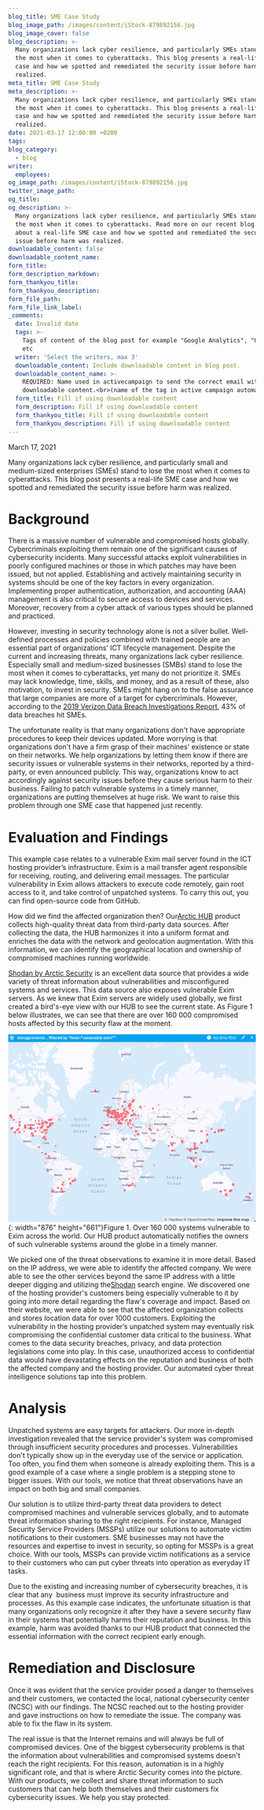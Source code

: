 ```yaml
---
blog_title: SME Case Study
blog_image_path: /images/content/iStock-879892156.jpg
blog_image_cover: false
blog_description: >-
  Many organizations lack cyber resilience, and particularly SMEs stand to lose
  the most when it comes to cyberattacks. This blog presents a real-life SME
  case and how we spotted and remediated the security issue before harm was
  realized.
meta_title: SME Case Study
meta_description: >-
  Many organizations lack cyber resilience, and particularly SMEs stand to lose
  the most when it comes to cyberattacks. This blog presents a real-life SME
  case and how we spotted and remediated the security issue before harm was
  realized.
date: 2021-03-17 12:00:00 +0200
tags:
blog_category:
  - blog
writer:
  employees:
og_image_path: /images/content/iStock-879892156.jpg
twitter_image_path:
og_title:
og_description: >-
  Many organizations lack cyber resilience, and particularly SMEs stand to lose
  the most when it comes to cyberattacks. Read more on our recent blog post
  about a real-life SME case and how we spotted and remediated the security
  issue before harm was realized.
downloadable_content: false
downloadable_content_name:
form_title:
form_description_markdown:
form_thankyou_title:
form_thankyou_description:
form_file_path:
form_file_link_label:
_comments:
  date: Invalid date
  tags: >-
    Tags of content of the blog post for example "Google Analytics", "GitHub"
    etc
  writer: 'Select the writers, max 3'
  downloadable_content: Include downloadable content in blog post.
  downloadable_content_name: >-
    REQUIRED: Name used in activecampaign to send the correct email with
    downloadable content.<br>(name of the tag in active campaign automation)
  form_title: Fill if using downloadable content
  form_description: Fill if using downloadable content
  form_thankyou_title: Fill if using downloadable content
  form_thankyou_description: Fill if using downloadable content
---
```

March 17, 2021

Many organizations lack cyber resilience, and particularly small and medium-sized enterprises (SMEs) stand to lose the most when it comes to cyberattacks. This blog post presents a real-life SME case and how we spotted and remediated the security issue before harm was realized.

# **Background**

There is a massive number of vulnerable and compromised hosts globally. Cybercriminals exploiting them remain one of the significant causes of cybersecurity incidents. Many successful attacks exploit vulnerabilities in poorly configured machines or those in which patches may have been issued, but not applied. Establishing and actively maintaining security in systems should be one of the key factors in every organization. Implementing proper authentication, authorization, and accounting (AAA) management is also critical to secure access to devices and services. Moreover, recovery from a cyber attack of various types should be planned and practiced.

However, investing in security technology alone is not a silver bullet. Well-defined processes and policies combined with trained people are an essential part of organizations’ ICT lifecycle management. Despite the current and increasing threats, many organizations lack cyber resilience. Especially small and medium-sized businesses (SMBs) stand to lose the most when it comes to cyberattacks, yet many do not prioritize it. SMEs may lack knowledge, time, skills, and money, and as a result of these, also motivation, to invest in security. SMEs might hang on to the false assurance that large companies are more of a target for cybercriminals. However, according to the&nbsp;[2019 Verizon Data Breach Investigations Report](https://enterprise.verizon.com/resources/executivebriefs/2019-dbir-executive-brief.pdf), 43% of data breaches hit SMEs.

The unfortunate reality is that many organizations don't have appropriate procedures to keep their devices updated. More worrying is that organizations don't have a firm grasp of their machines' existence or state on their networks. We help organizations by letting them know if there are security issues or vulnerable systems in their networks, reported by a third-party, or even announced publicly. This way, organizations know to act accordingly against security issues before they cause serious harm to their business. Failing to patch vulnerable systems in a timely manner, organizations are putting themselves at huge risk. We want to raise this problem through one SME case that happened just recently.

# **Evaluation and Findings**

This example case relates to a vulnerable Exim mail server found in the ICT hosting provider’s infrastructure. Exim is a mail transfer agent responsible for receiving, routing, and delivering email messages. The particular vulnerability in Exim allows attackers to execute code remotely, gain root access to it, and take control of unpatched systems. To carry this out, you can find open-source code from GitHub.

How did we find the affected organization then? Our[Arctic HUB](https://arcticsecurity.com/products/hub/) product collects high-quality threat data from third-party data sources. After collecting the data, the HUB harmonizes it into a uniform format and enriches the data with the network and geolocation augmentation. With this information, we can identify the geographical location and ownership of compromised machines running worldwide.

[Shodan by Arctic Security](https://arcticsecurity.com/news/2020/05/20/arctic-security-helps-to-improve-victim-notification-with-shodan-integration/) is an excellent data source that provides a wide variety of threat information about vulnerabilities and misconfigured systems and services. This data source also exposes vulnerable Exim servers. As we knew that Exim servers are widely used globally, we first created a bird's-eye view with our HUB to see the current state. As Figure 1 below illustrates, we can see that there are over 160 000 compromised hosts affected by this security flaw at the moment.

![](/images/content/vulnerable-exim.png){: width="876" height="661"}Figure 1. Over 160 000 systems vulnerable to Exim across the world. Our HUB product automatically notifies the owners of such vulnerable systems around the globe in a timely manner.

We picked one of the threat observations to examine it in more detail. Based on the IP address, we were able to identify the affected company. We were able to see the other services beyond the same IP address with a little deeper digging and utilizing the[Shodan](https://www.shodan.io/) search engine. We discovered one of the hosting provider's customers being especially vulnerable to it by going into more detail regarding the flaw's coverage and impact. Based on their website, we were able to see that the affected organization collects and stores location data for over 1000 customers. Exploiting the vulnerability in the hosting provider’s unpatched system may eventually risk compromising the confidential customer data critical to the business. What comes to the data security breaches, privacy, and data protection legislations come into play. In this case, unauthorized access to confidential data would have devastating effects on the reputation and business of both the affected company and the hosting provider. Our automated cyber threat intelligence solutions tap into this problem.

# **Analysis**

Unpatched systems are easy targets for attackers. Our more in-depth investigation revealed that the service provider's system was compromised through insufficient security procedures and processes. Vulnerabilities don't typically show up in the everyday use of the service or application. Too often, you find them when someone is already exploiting them. This is a good example of a case where a single problem is a stepping stone to bigger issues. With our tools, we notice that threat observations have an impact on both big and small companies.

Our solution is to utilize third-party threat data providers to detect compromised machines and vulnerable services globally, and to automate threat information sharing to the right recipients. For instance, Managed Security Service Providers (MSSPs) utilize our solutions to automate victim notifications to their customers. SME businesses may not have the resources and expertise to invest in security, so opting for MSSPs is a great choice. With our tools, MSSPs can provide victim notifications as a service to their customers who can put cyber threats into operation as everyday IT tasks.

Due to the existing and increasing number of cybersecurity breaches, it is clear that any&nbsp; business must improve its security infrastructure and processes. As this example case indicates, the unfortunate situation is that many organizations only recognize it after they have a severe security flaw in their systems that potentially harms their reputation and business. In this example, harm was avoided thanks to our HUB product that connected the essential information with the correct recipient early enough.

# **Remediation and Disclosure**

Once it was evident that the service provider posed a danger to themselves and their customers, we contacted the local, national cybersecurity center (NCSC) with our findings. The NCSC reached out to the hosting provider and gave instructions on how to remediate the issue. The company was able to fix the flaw in its system.

The real issue is that the Internet remains and will always be full of compromised devices. One of the biggest cybersecurity problems is that the information about vulnerabilities and compromised systems doesn't reach the right recipients. For this reason, automation is in a highly significant role, and that is where Arctic Security comes into the picture. With our products, we collect and share threat information to such customers that can help both themselves and their customers fix cybersecurity issues. We help you stay protected.
